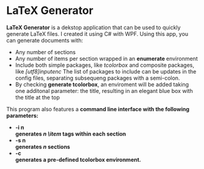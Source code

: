<h1>LaTeX Generator </h1>

<b>LaTeX Generator</b> is a dekstop application that can be used to quickly generate LaTeX files. 
I created it using C# with WPF.
Using this app, you can generate documents with:
<ul>
  <li> Any number of sections </li>
  <li> Any number of items per section wrapped in an <b> enumerate </b> environment
  <li> Include both simple packages, like <i>tcolorbox</i> and composite packages, like <i>[utf8]inputenc</i>
  The list of packages to include can be updates in the config files, separating subsequeng packages with a semi-colon.
  <li> By checking <b>generate tcolorbox</b>, an enviroment will be added taking one additonal parameter: the title, resulting in an
  elegant blue box with the title at the top </li>
</ul>

This program also features a <b> command line interface <b> with the following parameters:
<ul>
  <li> -i n </li> generates <i> n </i> <i> \item </i> tags within each section
  <li> -s n</li> generates <i> n </i> sections
  <li> -c </li> generates a pre-defined tcolorbox environment.
</ul>

